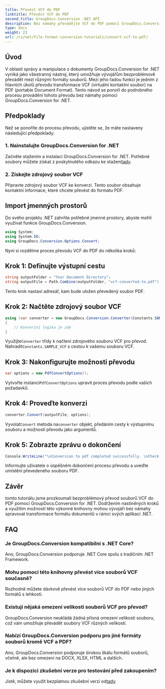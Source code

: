 ```yaml
---
title: Převést VCF do PDF
linktitle: Převést VCF do PDF
second_title: GroupDocs.Conversion .NET API
description: Bez námahy převádějte VCF do PDF pomocí GroupDocs.Conversion for .NET. Zjednodušte si úkoly správy dokumentů pomocí tohoto intuitivního řešení.
type: docs
weight: 23
url: /cs/net/file-format-conversion-tutorials/convert-vcf-to-pdf/
---
```

## Úvod
V oblasti správy a manipulace s dokumenty GroupDocs.Conversion for .NET vyniká jako všestranný nástroj, který umožňuje vývojářům bezproblémově převádět mezi různými formáty souborů. Mezi jeho řadou funkcí je jedním z hlavních úkolů převodu transformace VCF (virtuální kontaktní soubor) na PDF (portable Document Format). Tento návod se ponoří do podrobného procesu provádění tohoto převodu bez námahy pomocí GroupDocs.Conversion for .NET.
## Předpoklady
Než se ponoříte do procesu převodu, ujistěte se, že máte nastaveny následující předpoklady:
### 1. Nainstalujte GroupDocs.Conversion for .NET
 Začněte stažením a instalací GroupDocs.Conversion for .NET. Potřebné soubory můžete získat z poskytnutého odkazu ke stažení[tady](https://releases.groupdocs.com/conversion/net/).
### 2. Získejte zdrojový soubor VCF
Připravte zdrojový soubor VCF ke konverzi. Tento soubor obsahuje kontaktní informace, které chcete převést do formátu PDF.

## Import jmenných prostorů
Do svého projektu .NET zahrňte potřebné jmenné prostory, abyste mohli využívat funkce GroupDocs.Conversion.

```csharp
using System;
using System.IO;
using GroupDocs.Conversion.Options.Convert;
```

Nyní si rozdělme proces převodu VCF do PDF do několika kroků:
## Krok 1: Definujte výstupní cestu
```csharp
string outputFolder = "Your Document Directory";
string outputFile = Path.Combine(outputFolder, "vcf-converted-to.pdf");
```
Tento krok nastaví adresář, kam bude uložen převedený soubor PDF.
## Krok 2: Načtěte zdrojový soubor VCF
```csharp
using (var converter = new GroupDocs.Conversion.Converter(Constants.SAMPLE_VCF))
{
    // Konverzní logika je zde
}
```
 Využijte`Converter` třídy k načtení zdrojového souboru VCF pro převod. Nahradit`Constants.SAMPLE_VCF` s cestou k vašemu souboru VCF.
## Krok 3: Nakonfigurujte možnosti převodu
```csharp
var options = new PdfConvertOptions();
```
 Vytvořte instanci`PdfConvertOptions` upravit proces převodu podle vašich požadavků.
## Krok 4: Proveďte konverzi
```csharp
converter.Convert(outputFile, options);
```
 Vyvolat`Convert` metoda na`converter` objekt, předáním cesty k výstupnímu souboru a možností převodu jako argumentů.
## Krok 5: Zobrazte zprávu o dokončení
```csharp
Console.WriteLine("\nConversion to pdf completed successfully. \nCheck output in {0}", outputFolder);
```
Informujte uživatele o úspěšném dokončení procesu převodu a uveďte umístění převedeného souboru PDF.

## Závěr
tomto tutoriálu jsme prozkoumali bezproblémový převod souborů VCF do PDF pomocí GroupDocs.Conversion for .NET. Dodržením nastíněných kroků a využitím možností této výkonné knihovny mohou vývojáři bez námahy spravovat transformace formátu dokumentů v rámci svých aplikací .NET.
## FAQ
### Je GroupDocs.Conversion kompatibilní s .NET Core?
Ano, GroupDocs.Conversion podporuje .NET Core spolu s tradičním .NET Framework.
### Mohu pomocí této knihovny převést více souborů VCF současně?
Rozhodně můžete dávkově převést více souborů VCF do PDF nebo jiných formátů s lehkostí.
### Existují nějaká omezení velikosti souborů VCF pro převod?
GroupDocs.Conversion neukládá žádná přísná omezení velikosti souboru, což vám umožňuje převádět soubory VCF různých velikostí.
### Nabízí GroupDocs.Conversion podporu pro jiné formáty souborů kromě VCF a PDF?
Ano, GroupDocs.Conversion podporuje širokou škálu formátů souborů, včetně, ale bez omezení na DOCX, XLSX, HTML a dalších.
### Je k dispozici zkušební verze pro testování před zakoupením?
Jistě, můžete využít bezplatnou zkušební verzi od[tady](https://releases.groupdocs.com/).